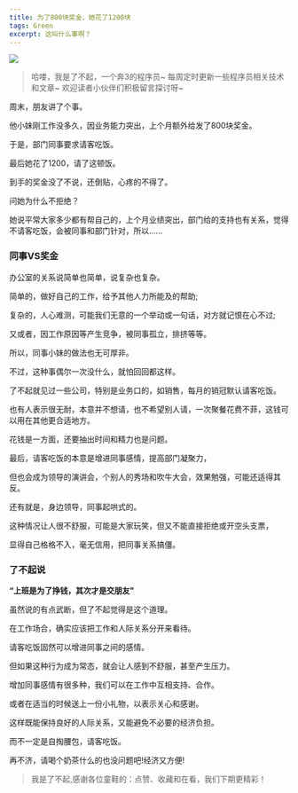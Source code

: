 ```yaml
---
title: 为了800块奖金，她花了1200块
tags: Green
excerpt: 这叫什么事啊？
---
```


![](https://files.mdnice.com/user/26582/9d7d3a69-7f88-496e-b31f-b67f79e34406.jpg)

> 哈喽，我是了不起，一个奔3的程序员~
> 每周定时更新一些程序员相关技术和文章~
>欢迎读者小伙伴们积极留言探讨呀~

周末，朋友讲了个事。

他小妹刚工作没多久，因业务能力突出，上个月额外给发了800块奖金。

于是，部门同事要求请客吃饭。

最后她花了1200，请了这顿饭。

到手的奖金没了不说，还倒贴，心疼的不得了。

问她为什么不拒绝？

她说平常大家多少都有帮自己的，上个月业绩突出，部门给的支持也有关系，觉得不请客吃饭，会被同事和部门针对，所以......

### 同事VS奖金

办公室的关系说简单也简单，说复杂也复杂。

简单的，做好自己的工作，给予其他人力所能及的帮助;

复杂的，人心难测，可能我们无意的一个举动或一句话，对方就记恨在心不过;

又或者，因工作原因等产生竞争，被同事孤立，排挤等等。

所以，同事小妹的做法也无可厚非。

不过，这种事偶尔一次没什么，就怕回回都这样。

了不起就见过一些公司，特别是业务口的，如销售，每月的销冠默认请客吃饭。

也有人表示很无耐，本意并不想请，也不希望别人请，一次聚餐花费不菲，这钱可以用在其他更合适地方。

花钱是一方面，还要抽出时间和精力也是问题。

最后，请客吃饭的本意是增进同事感情，提高部门凝聚力，

但也会成为领导的演讲会，个别人的秀场和吹牛大会，效果勉强，可能还适得其反。

还有就是，身边领导，同事起哄式的。

这种情况让人很不舒服，可能是大家玩笑，但又不能直接拒绝或开空头支票，

显得自己格格不入，毫无信用，把同事关系搞僵。

### 了不起说

**“上班是为了挣钱，其次才是交朋友"**

虽然说的有点武断，但了不起觉得是这个道理。

在工作场合，确实应该把工作和人际关系分开来看待。

请客吃饭固然可以增进同事之间的感情。

但如果这种行为成为常态，就会让人感到不舒服，甚至产生压力。

增加同事感情有很多种，我们可以在工作中互相支持、合作。

或者在适当的时候送上一份小礼物，以表示关心和感谢。

这样既能保持良好的人际关系，又能避免不必要的经济负担。

而不一定是自掏腰包，请客吃饭。

再不济，请喝个奶茶什么的也没问题吧!经济又方便!


>我是了不起,感谢各位童鞋的：点赞、收藏和在看，我们下期更精彩！


















